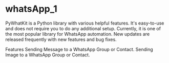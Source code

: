 # whatsApp_1

PyWhatKit is a Python library with various helpful features. It's easy-to-use and does not require you to do any additional setup. Currently, it is one of the most popular library for WhatsApp automation. 
New updates are released frequently with new features and bug fixes.

Features
Sending Message to a WhatsApp Group or Contact.
Sending Image to a WhatsApp Group or Contact.
